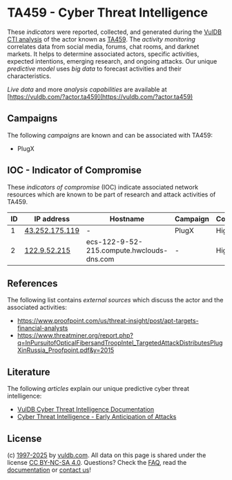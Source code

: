 # TA459 - Cyber Threat Intelligence

These _indicators_ were reported, collected, and generated during the [VulDB CTI analysis](https://vuldb.com/?kb.cti) of the actor known as [TA459](https://vuldb.com/?actor.ta459). The _activity monitoring_ correlates data from social media, forums, chat rooms, and darknet markets. It helps to determine associated actors, specific activities, expected intentions, emerging research, and ongoing attacks. Our unique _predictive model_ uses _big data_ to forecast activities and their characteristics.

_Live data_ and more _analysis capabilities_ are available at [https://vuldb.com/?actor.ta459](https://vuldb.com/?actor.ta459)

## Campaigns

The following _campaigns_ are known and can be associated with TA459:

* PlugX

## IOC - Indicator of Compromise

These _indicators of compromise_ (IOC) indicate associated network resources which are known to be part of research and attack activities of TA459.

ID | IP address | Hostname | Campaign | Confidence
-- | ---------- | -------- | -------- | ----------
1 | [43.252.175.119](https://vuldb.com/?ip.43.252.175.119) | - | PlugX | High
2 | [122.9.52.215](https://vuldb.com/?ip.122.9.52.215) | ecs-122-9-52-215.compute.hwclouds-dns.com | - | High

## References

The following list contains _external sources_ which discuss the actor and the associated activities:

* https://www.proofpoint.com/us/threat-insight/post/apt-targets-financial-analysts
* https://www.threatminer.org/report.php?q=InPursuitofOpticalFibersandTroopIntel_TargetedAttackDistributesPlugXinRussia_Proofpoint.pdf&y=2015

## Literature

The following _articles_ explain our unique predictive cyber threat intelligence:

* [VulDB Cyber Threat Intelligence Documentation](https://vuldb.com/?kb.cti)
* [Cyber Threat Intelligence - Early Anticipation of Attacks](https://www.scip.ch/en/?labs.20201022)

## License

(c) [1997-2025](https://vuldb.com/?kb.changelog) by [vuldb.com](https://vuldb.com/?kb.about). All data on this page is shared under the license [CC BY-NC-SA 4.0](https://creativecommons.org/licenses/by-nc-sa/4.0/). Questions? Check the [FAQ](https://vuldb.com/?kb.faq), read the [documentation](https://vuldb.com/?kb) or [contact us](https://vuldb.com/?contact)!
